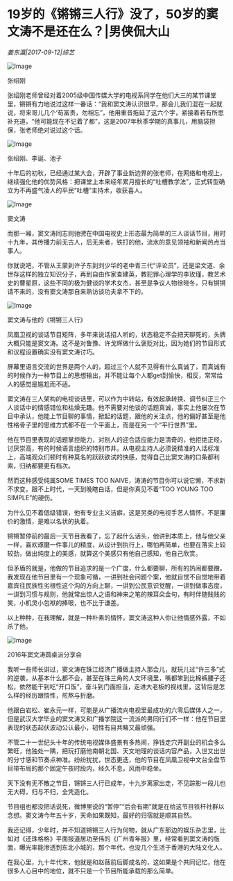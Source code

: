 # 19岁的《锵锵三人行》没了，50岁的窦文涛不是还在么？|男侠侃大山

*姜东瀛|2017-09-12|综艺*

![Image](http://p3.pstatp.com/large/3a0000034c1a6784da59)

张绍刚

张绍刚老师曾经对着2005级中国传媒大学的电视系同学在他们大三的某节课堂里，锵锵有力地说过这样一番话：“我和窦文涛认识很早，那会儿我们混在一起就说，将来哥儿几个‘苟富贵，勿相忘”，他用重音拖延了这六个字，紧接着若有所思补充道，“他可能现在不记着了都”，这是2007年秋季学期的真事儿，用脑袋担保，张老师绝对说过这个话。

![Image](http://p1.pstatp.com/large/3a0200032f19f17a8cf0)

张绍刚、李诞、池子

十年后的初秋，已经通过某大会，开辟了事业新边界的张老师，在网络和电视上，继续强化他的优势风格：把课堂上本来经年累月擅长的“吐槽教学法”，正式转型确立为不再盛气凌人的平民“吐槽”主持术，收获喜人。

![Image](http://p1.pstatp.com/large/39ff00035aeb0c62871d)

窦文涛

而那一厢，窦文涛同志则驰骋在中国电视史上形态最为简单的三人谈话节目，用时十九年，其传播力前无古人，后无来者，铁打的他，流水的意见领袖和新闻热点当事人。

你就说吧，不管从王蒙到许子东到刘少华的老中青三代“评论员”，还是梁文道、余世存这样的独立知识分子，再到自由作家查建英，教犯罪心理学的李玫瑾，教艺术史的曹星原，这些不同的极为健谈的学术女杰，甚至是争议人物徐晓冬，只有锵锵请不来的，没有窦文涛那自来熟访谈功夫拿不下的。

![Image](http://p1.pstatp.com/large/3a01000344053a9267f3)

窦文涛与他的《锵锵三人行》

凤凰卫视的谈话节目矩阵，多年来说话招人听的，状态稳定不会把天聊死的，头牌大概只能是窦文涛。这不是对鲁豫、许戈辉做什么褒贬对比，因为她们的节目形式和议程设置确实没有窦文涛讨巧。

屏幕里语言交流的世界是两个人的，超过三个人就不见得有什么真诚了，而真诚有的时候作为一种节目上的思想输出，并不能让每个人都get到愉快，相反，常常给人的感觉是尴尬而不适。

窦文涛在三人架构的电视谈话里，可以作为中转站，有效起承转换、调节纠正三个人谈话中的情感错位和枯燥无趣。他不需要对他谈的话题真诚，事实上他屡次在节目中承认，他能上节目聊的事情，掀起的话题，跟他的关注点，他的偏好甚至是他性格骨子里的思维方式都不在一个平面上，而是在另一个“平行世界”里。

他在节目里表现的话题掌控能力，对别人的迎合适应能力是清奇的，他拒绝正经，讨厌崇高，有的时候语言组织的特别市井。从电视主持人必须说精准的人话标准上，高端观众们顿时有种莫名的跃跃欲试的快感，觉得自己比窦文涛的口条都利索，归纳都要更有档次。

然而这种感受纯属SOME TIMES TOO NAIVE，涛涛的节目你可以说它懒，不求新不求变，跟不上时代，一天到晚瞎白话，但是你真见不着“TOO YOUNG TOO SIMPLE”的硬伤。

为什么见不着低级错误，他有专业主义洁癖，这是另类的电视手艺人情怀，不是廉价的激情，是难以名状的执着。

锵锵暂停前的最后一天节目我看了，忘了起什么话头，他讲到本质上，他与他父亲一样，喜欢琢磨一件事儿的精度，从设计到执行上，哪怕再简单，也要在落实上较较劲，做出纯度上的美感，就算这个美感只有他自己感知，他自己欣赏。

但矛盾的就是，他做的节目追求的是一个广度，什么都要聊，所有的热闹都要蹭。我发现在他节目里有一个现象可循，一讲到社会问题个案，他就自觉不自觉地带着嘉宾往民族性劣根性这个沟的方向上聊，一讲到公民意识觉醒，一讲到做事态度，一讲到习惯与规则，他就常出惊人之语和神来之笔的辣耳朵金句，有时伴随贱贱的笑，小机灵小包袱的捧哏，也不比于谦差。

以上种种，在我理解，就是一种朴素的情怀，窦文涛这种人你让他情感外露，不如杀了他。

![Image](http://p9.pstatp.com/large/3a0400016b411017ff9b)

2016年窦文涛圆桌派分享会

我听一些师长讲过，窦文涛在珠江经济广播做主持人那会儿，就玩儿过“许三多”式的逆袭，从基本什么都不会，甚至在珠三角的人文环境里，嘴都笨到比棉裤腰子还松，依然能干到吃“开口饭”，奋斗到门面担当，走进大老板的视线里，这背后是怎么样的经历跟悟性，煎熬与折磨。

他跟白岩松、崔永元一样，可能是从广播流向电视里最成功的六零后媒体人之一，但是武汉大学毕业的窦文涛又和广播学院这一流派的男同行们不一样：他在节目里表现的状态起伏波动公认最小，韧性有目共睹又最顽强。

不管二十一世纪头十年的传统电视媒体盛景有多热闹，挣钱走穴开副业的机会多么繁旺，他独处一隅，把玩打磨他南朝北国、天文地理的谈话内容产品，入世又出世的分寸感和节奏点神准。纷纷扰扰，世态更迭，他的节目在凤凰卫视中文台全盘节目带布局的那个固定午夜时段内，经久不息，风雨中稳坐。

天下没有无不散之节目，锵锵三人行已成年，十九岁离家出走，不见踪影一段儿也无大碍，归与不归，全凭造化。

节目组也都没把话说死，微博里说的“暂停”“后会有期”就是在给这节目铁杆社群以念想。窦文涛今年五十岁，天命如果既知，最好的归宿就是顺其自然。

我还记得，少年时，并不知道锵锵三人行为何物，就从广东那边的娱乐杂志里，比如对《还珠格格》平面报道居功至伟的《广州青年报》里，经常看到窦文涛的版面，曝光率能渗透到东北小城的，那个年代，也没几个生活于香港的大陆文化人。

在我心里，九十年代末，他就是和赵薇前后脚成名的，这如果是个共同记忆，他在很多人心目中的地位，就不只是一个节目所能承载的那么简单。

